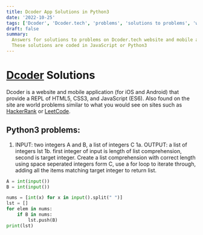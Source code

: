 ```yaml
---
title: Dcoder App Solutions in Python3
date: '2022-10-25'
tags: ['Dcoder', 'Dcoder.tech', 'problems', 'solutions to problems', 'word problems', 'python']
draft: false
summary:
  Answers for solutions to problems on Dcoder.tech website and mobile application for iOS and Android.
  These solutions are coded in JavaScript or Python3
---
```


# [Dcoder](https://dcoder.tech) Solutions

Dcoder is a website and mobile application (for iOS and Android) that provide a REPL of HTML5, CSS3, and JavaScript (ES6). Also found on the site are world problems similar to what you would see on sites such as [HackerRank](https://www.hackerrank.com/) or [LeetCode](https://www.leetcode.com).

## Python3 problems:

1. INPUT: two integers A and B, a list of integers C
   1a. OUTPUT: a list of integers lst
   1b. first integer of input is length of list comprehension, second is target integer. Create a list comprehension with correct length using space seperated integers form C, use a for loop to iterate through, adding all the items matching target integer to return list.

```python
A = int(input())
B = int(input())

nums = [int(x) for x in input().split(" ")]
lst = []
for elem in nums:
    if B in nums:
        lst.push(B)
print(lst)
```
